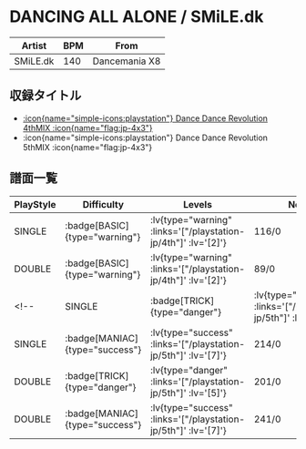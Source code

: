 # DANCING ALL ALONE / SMiLE.dk

|Artist|BPM|From|
|------|---|----|
|SMiLE.dk|140|Dancemania X8|

## 収録タイトル

- [ :icon{name="simple-icons:playstation"} Dance Dance Revolution 4thMIX :icon{name="flag:jp-4x3"} ](/playstation-jp/4th)
- :icon{name="simple-icons:playstation"} Dance Dance Revolution 5thMIX :icon{name="flag:jp-4x3"}

## 譜面一覧

|PlayStyle|Difficulty|Levels|Notes|Movie|
|---------|----------|------|-----|-----|
|SINGLE| :badge[BASIC]{type="warning"} | :lv{type="warning" :links='["/playstation-jp/4th"]' :lv='[2]'} |116/0||
|DOUBLE| :badge[BASIC]{type="warning"} | :lv{type="warning" :links='["/playstation-jp/4th"]' :lv='[2]'} |89/0||
<!-- |SINGLE| :badge[TRICK]{type="danger"} | :lv{type="danger" :links='["/playstation-jp/5th"]' :lv='[5]'} |170/0||
|SINGLE| :badge[MANIAC]{type="success"} | :lv{type="success" :links='["/playstation-jp/5th"]' :lv='[7]'} |214/0||
|DOUBLE| :badge[TRICK]{type="danger"} | :lv{type="danger" :links='["/playstation-jp/5th"]' :lv='[5]'} |201/0||
|DOUBLE| :badge[MANIAC]{type="success"} | :lv{type="success" :links='["/playstation-jp/5th"]' :lv='[7]'} |241/0|| -->
